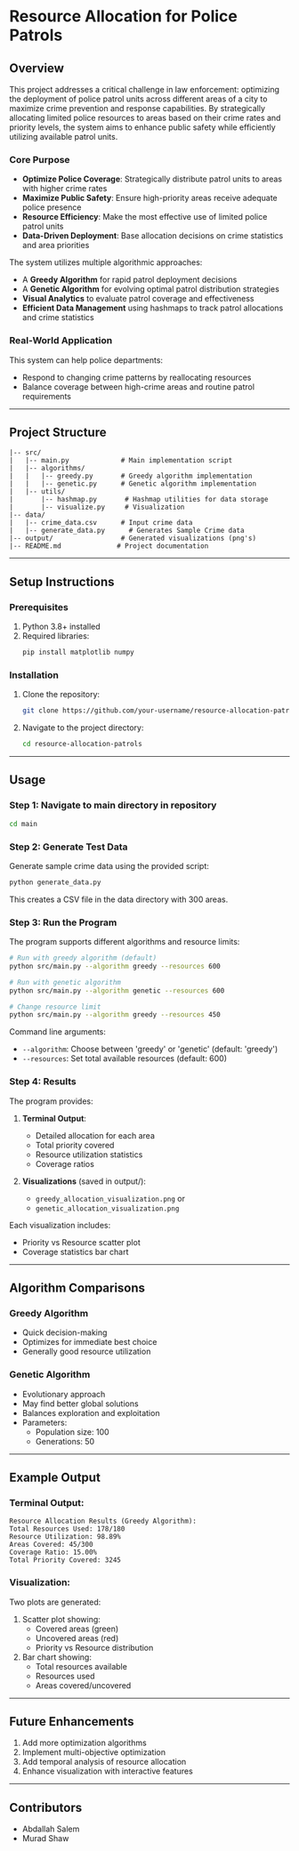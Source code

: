 # **Resource Allocation for Police Patrols**

## **Overview**
This project addresses a critical challenge in law enforcement: optimizing the deployment of police patrol units across different areas of a city to maximize crime prevention and response capabilities. By strategically allocating limited police resources to areas based on their crime rates and priority levels, the system aims to enhance public safety while efficiently utilizing available patrol units.

### **Core Purpose**
- **Optimize Police Coverage**: Strategically distribute patrol units to areas with higher crime rates
- **Maximize Public Safety**: Ensure high-priority areas receive adequate police presence
- **Resource Efficiency**: Make the most effective use of limited police patrol units
- **Data-Driven Deployment**: Base allocation decisions on crime statistics and area priorities

The system utilizes multiple algorithmic approaches:
- A **Greedy Algorithm** for rapid patrol deployment decisions
- A **Genetic Algorithm** for evolving optimal patrol distribution strategies
- **Visual Analytics** to evaluate patrol coverage and effectiveness
- **Efficient Data Management** using hashmaps to track patrol allocations and crime statistics

### **Real-World Application**
This system can help police departments:
- Respond to changing crime patterns by reallocating resources
- Balance coverage between high-crime areas and routine patrol requirements

---


## **Project Structure**
```plaintext
|-- src/
|   |-- main.py             # Main implementation script
|   |-- algorithms/
|   |   |-- greedy.py       # Greedy algorithm implementation
|   |   |-- genetic.py      # Genetic algorithm implementation
|   |-- utils/
|       |-- hashmap.py       # Hashmap utilities for data storage
|       |-- visualize.py     # Visualization 
|-- data/
|   |-- crime_data.csv      # Input crime data
|   |-- generate_data.py      # Generates Sample Crime data
|-- output/                 # Generated visualizations (png's)
|-- README.md              # Project documentation
```

---

## **Setup Instructions**

### **Prerequisites**
1. Python 3.8+ installed
2. Required libraries:
   ```bash
   pip install matplotlib numpy
   ```

### **Installation**
1. Clone the repository:
   ```bash
   git clone https://github.com/your-username/resource-allocation-patrols.git
   ```
2. Navigate to the project directory:
   ```bash
   cd resource-allocation-patrols
   ```

---

## **Usage**

### **Step 1: Navigate to main directory in repository**
```bash
cd main
```

### **Step 2: Generate Test Data**
Generate sample crime data using the provided script:
```bash
python generate_data.py
```
This creates a CSV file in the data directory with 300 areas.

### **Step 3: Run the Program**

The program supports different algorithms and resource limits:

```bash
# Run with greedy algorithm (default)
python src/main.py --algorithm greedy --resources 600

# Run with genetic algorithm
python src/main.py --algorithm genetic --resources 600

# Change resource limit
python src/main.py --algorithm greedy --resources 450
```

Command line arguments:
- `--algorithm`: Choose between 'greedy' or 'genetic' (default: 'greedy')
- `--resources`: Set total available resources (default: 600)

### **Step 4: Results**

The program provides:
1. **Terminal Output**:
   - Detailed allocation for each area
   - Total priority covered
   - Resource utilization statistics
   - Coverage ratios

2. **Visualizations** (saved in output/):
   - `greedy_allocation_visualization.png` or
   - `genetic_allocation_visualization.png`

Each visualization includes:
- Priority vs Resource scatter plot
- Coverage statistics bar chart

---

## **Algorithm Comparisons**

### **Greedy Algorithm**
- Quick decision-making
- Optimizes for immediate best choice
- Generally good resource utilization

### **Genetic Algorithm**
- Evolutionary approach
- May find better global solutions
- Balances exploration and exploitation
- Parameters:
  - Population size: 100
  - Generations: 50

---

## **Example Output**

### Terminal Output:
```plaintext
Resource Allocation Results (Greedy Algorithm):
Total Resources Used: 178/180
Resource Utilization: 98.89%
Areas Covered: 45/300
Coverage Ratio: 15.00%
Total Priority Covered: 3245
```

### Visualization:
Two plots are generated:
1. Scatter plot showing:
   - Covered areas (green)
   - Uncovered areas (red)
   - Priority vs Resource distribution
2. Bar chart showing:
   - Total resources available
   - Resources used
   - Areas covered/uncovered

---

## **Future Enhancements**
1. Add more optimization algorithms
2. Implement multi-objective optimization
3. Add temporal analysis of resource allocation
4. Enhance visualization with interactive features

---

## **Contributors**
- Abdallah Salem 
- Murad Shaw 